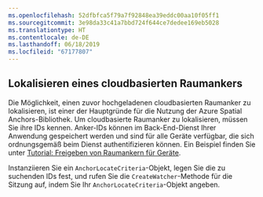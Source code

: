 ```yaml
---
ms.openlocfilehash: 52dfbfca5f79a7f92848ea39eddc00aa10f05ff1
ms.sourcegitcommit: 3e98da33c41a7bbd724f644ce7dedee169eb5028
ms.translationtype: HT
ms.contentlocale: de-DE
ms.lasthandoff: 06/18/2019
ms.locfileid: "67177807"
---
```

## <a name="locate-a-cloud-spatial-anchor"></a>Lokalisieren eines cloudbasierten Raumankers

Die Möglichkeit, einen zuvor hochgeladenen cloudbasierten Raumanker zu lokalisieren, ist einer der Hauptgründe für die Nutzung der Azure Spatial Anchors-Bibliothek. Um cloudbasierte Raumanker zu lokalisieren, müssen Sie ihre IDs kennen. Anker-IDs können im Back-End-Dienst Ihrer Anwendung gespeichert werden und sind für alle Geräte verfügbar, die sich ordnungsgemäß beim Dienst authentifizieren können. Ein Beispiel finden Sie unter [Tutorial: Freigeben von Raumankern für Geräte](/azure/spatial-anchors/tutorials/tutorial-share-anchors-across-devices/).

Instanziieren Sie ein `AnchorLocateCriteria`-Objekt, legen Sie die zu suchenden IDs fest, und rufen Sie die `CreateWatcher`-Methode für die Sitzung auf, indem Sie Ihr `AnchorLocateCriteria`-Objekt angeben.
